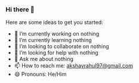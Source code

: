 ### Hi there 👋

Here are some ideas to get you started:

- 🔭 I’m currently working on nothing
- 🌱 I’m currently learning nothing
- 👯 I’m looking to collaborate on nothing
- 🤔 I’m looking for help with nothing
- 💬 Ask me about nothing
- 📫 How to reach me: akshayrahul97@gmail.com 
- 😄 Pronouns: He/Him


<!--
**akshayrahul/akshayrahul** is a ✨ _special_ ✨ repository because its `README.md` (this file) appears on your GitHub profile.

-->
